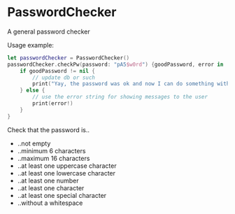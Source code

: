 # PasswordChecker
A general password checker

Usage example:
```swift
let passwordChecker = PasswordChecker()
passwordChecker.checkPw(password: "pA5$w0rd") {goodPassword, error in
    if goodPassword != nil {
        // update db or such
        print("Yay, the password was ok and now I can do something with it")
    } else {
        // use the error string for showing messages to the user
        print(error!)
    }
}
```
Check that the password is..
- ..not empty
- ..minimum 6 characters
- ..maximum 16 characters
- ..at least one uppercase character
- ..at least one lowercase character
- ..at least one number
- ..at least one character
- ..at least one special character
- ..without a whitespace

